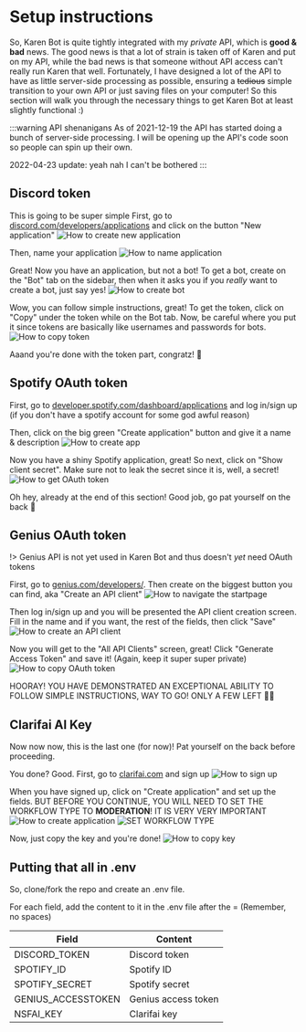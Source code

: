 # Setup instructions
So, Karen Bot is quite tightly integrated with my *private* API, which is **good & bad** news. The good news is that a lot of strain is taken off of Karen and put on my API, while the bad news is that someone without API access can't really run Karen that well. Fortunately, I have designed a lot of the API to have as little server-side processing as possible, ensuring a ~~tedious~~ simple transition to your own API or just saving files on your computer!
So this section will walk you through the necessary things to get Karen Bot at least slightly functional :)

:::warning API shenanigans
As of 2021-12-19 the API has started doing a bunch of server-side processing. I will be opening up the API's code soon so people can spin up their own.

2022-04-23 update: yeah nah I can't be bothered
:::

## Discord token
This is going to be super simple
First, go to [discord.com/developers/applications](https://discord.com/developers/applications) and click on the button "New application"
![How to create new application](https://cdn.exerra.xyz/files/png/tutorials/discord_bot_token/create_application.png)

Then, name your application
![How to name application](https://cdn.exerra.xyz/files/png/tutorials/discord_bot_token/name_application.png)

Great! Now you have an application, but not a bot! To get a bot, create on the "Bot" tab on the sidebar, then when it asks you if you *really* want to create a bot, just say yes!
![How to create bot](https://cdn.exerra.xyz/files/png/tutorials/discord_bot_token/click_on_bot.png)

Wow, you can follow simple instructions, great! To get the token, click on "Copy" under the token while on the Bot tab. Now, be careful where you put it since tokens are basically like usernames and passwords for bots.
![How to copy token](https://cdn.exerra.xyz/files/png/tutorials/discord_bot_token/copy_token.png)

Aaand you're done with the token part, congratz! 🎉

## Spotify OAuth token
First, go to [developer.spotify.com/dashboard/applications](https://developer.spotify.com/dashboard/applications) and log in/sign up (if you don't have a spotify account for some god awful reason)

Then, click on the big green "Create application" button and give it a name & description
![How to create app](https://cdn.exerra.xyz/files/png/tutorials/spotify_oauth/create_app.png)

Now you have a shiny Spotify application, great! So next, click on "Show client secret". Make sure not to leak the secret since it is, well, a secret!
![How to get OAuth token](https://cdn.exerra.xyz/files/png/tutorials/spotify_oauth/get_token.png)

Oh hey, already at the end of this section! Good job, go pat yourself on the back 🥳

## Genius OAuth token

!> Genius API is not yet used in Karen Bot and thus doesn't *yet* need OAuth tokens

First, go to [genius.com/developers/](https://genius.com/developers/). Then create on the biggest button you can find, aka "Create an API client"
![How to navigate the startpage](https://cdn.exerra.xyz/files/png/tutorials/genius_oauth/startpage.png)

Then log in/sign up and you will be presented the API client creation screen. Fill in the name and if you want, the rest of the fields, then click "Save"
![How to create an API client](https://cdn.exerra.xyz/files/png/tutorials/genius_oauth/create_api_client.png)

Now you will get to the "All API Clients" screen, great! Click "Generate Access Token" and save it! (Again, keep it super super private)
![How to copy OAuth token](https://cdn.exerra.xyz/files/png/tutorials/genius_oauth/get_tokens.png)

HOORAY! YOU HAVE DEMONSTRATED AN EXCEPTIONAL ABILITY TO FOLLOW SIMPLE INSTRUCTIONS, WAY TO GO! ONLY A FEW LEFT 🥳🎉

## Clarifai AI Key
Now now now, this is the last one (for now)! Pat yourself on the back before proceeding.

You done? Good. First, go to [clarifai.com](https://clarifai.com) and sign up
![How to sign up](https://cdn.exerra.xyz/files/png/tutorials/clarifai_key/homepage.png)

When you have signed up, click on "Create application" and set up the fields. BUT BEFORE YOU CONTINUE, YOU WILL NEED TO SET THE WORKFLOW TYPE TO **MODERATION**! IT IS VERY VERY IMPORTANT
![How to create application](https://cdn.exerra.xyz/files/png/tutorials/clarifai_key/create_app.png)
![SET WORKFLOW TYPE](https://cdn.exerra.xyz/files/png/tutorials/clarifai_key/set_workflow.png)

Now, just copy the key and you're done!
![How to copy key](https://cdn.exerra.xyz/files/png/tutorials/clarifai_key/copy_key.png)

## Putting that all in .env
So, clone/fork the repo and create an .env file.

For each field, add the content to it in the .env file after the = (Remember, no spaces)

| Field              | Content             |
|--------------------|---------------------|
| DISCORD_TOKEN      | Discord token       |
| SPOTIFY_ID         | Spotify ID          |
| SPOTIFY_SECRET     | Spotify secret      |
| GENIUS_ACCESSTOKEN | Genius access token |
| NSFAI_KEY          | Clarifai key        |
